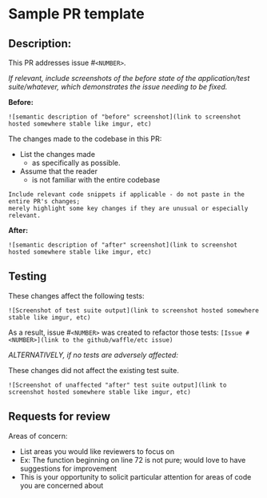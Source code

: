 # Sample PR template

## Description:

This PR addresses issue #`<NUMBER>`.

_If relevant, include screenshots of the *before* state of the application/test suite/whatever, which demonstrates the issue needing to be fixed._

**Before:**

`![semantic description of "before" screenshot](link to screenshot hosted somewhere stable like imgur, etc)`

The changes made to the codebase in this PR:

* List the changes made
  * as specifically as possible.
* Assume that the reader
  * is not familiar with the entire codebase

```
Include relevant code snippets if applicable - do not paste in the entire PR's changes;
merely highlight some key changes if they are unusual or especially relevant.
```
**After:**

`![semantic description of "after" screenshot](link to screenshot hosted somewhere stable like imgur, etc)`

## Testing 

These changes affect the following tests:

`![Screenshot of test suite output](link to screenshot hosted somewhere stable like imgur, etc)`

As a result, issue #`<NUMBER>` was created to refactor those tests: `[Issue #<NUMBER>](link to the github/waffle/etc issue)`

_ALTERNATIVELY, if no tests are adversely affected:_

These changes did not affect the existing test suite.

`![Screenshot of unaffected "after" test suite output](link to screenshot hosted somewhere stable like imgur, etc)`

## Requests for review

Areas of concern:

* List areas you would like reviewers to focus on
* Ex: The function beginning on line 72 is not pure; would love to have suggestions for improvement
* This is your opportunity to solicit particular attention for areas of code you are concerned about

